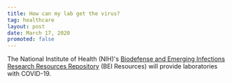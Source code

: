 ```yaml
---
title: How can my lab get the virus?
tag: healthcare
layout: post
date: March 17, 2020
promoted: false
---
```


The National Institute of Health (NIH)'s [Biodefense and Emerging Infections Research Resources Repository](https://www.niaid.nih.gov/research/bei-resources-repository) (BEI Resources) will provide laboratories with COVID-19.
